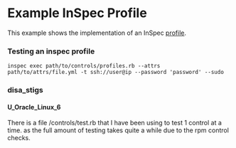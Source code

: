 # Example InSpec Profile

This example shows the implementation of an InSpec [profile](../../docs/profiles.rst).

### Testing an inspec profile ###
`inspec exec path/to/controls/profiles.rb --attrs path/to/attrs/file.yml -t ssh://user@ip --password 'password' --sudo`

### disa_stigs ###
#### U_Oracle_Linux_6 ####
 There is a file /controls/test.rb that I have been using to test 1 control at a time. as the full amount of testing takes quite a while due to the rpm control checks.
